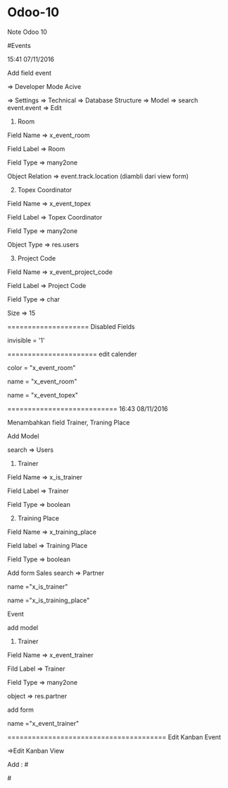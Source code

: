 # Odoo-10
Note Odoo 10

#Events

15:41 07/11/2016

Add field event

=> Developer Mode Acive

=> Settings => Technical => Database Structure => Model => search event.event => Edit

1. Room

Field Name => x_event_room

Field Label => Room

Field Type => many2one

Object Relation => event.track.location (diambli dari view form)

2. Topex Coordinator

Field Name => x_event_topex

Field Label => Topex Coordinator

Field Type => many2one

Object Type => res.users

3. Project Code

Field Name => x_event_project_code

Field Label => Project Code

Field Type => char

Size => 15

====================
Disabled Fields

invisible = '1'

======================
edit calender

color = "x_event_room"

name = "x_event_room"

name = "x_event_topex"

===========================
16:43 08/11/2016

Menambahkan field Trainer, Traning Place

Add Model

search => Users

1. Trainer

Field Name => x_is_trainer

Field Label => Trainer

Field Type => boolean

2. Training Place

Field Name => x_training_place

Field label => Training Place

Field Type => boolean


Add form Sales 
search => Partner

name ="x_is_trainer"

name ="x_is_training_place"

Event

add model

1. Trainer

Field Name => x_event_trainer

Fild Label => Trainer

Field Type => many2one

object => res.partner

add form

name ="x_event_trainer"

=======================================
Edit Kanban Event

=>Edit Kanban View

Add :
#<div class="o_event_right">
#<h4><field name="name"/></h4>
<h4><field name="address_id"/></h4>
<h4><field name="x_event_room"/></h4>